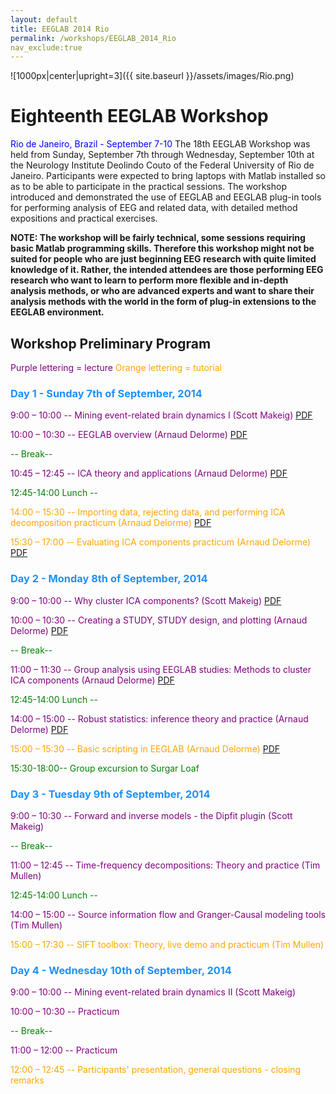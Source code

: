 ```yaml
---
layout: default
title: EEGLAB 2014 Rio
permalink: /workshops/EEGLAB_2014_Rio
nav_exclude:true
---
```

![1000px\|center\|upright=3]({{ site.baseurl }}/assets/images/Rio.png)

Eighteenth EEGLAB Workshop
==========================

<span style="color: blue">Rio de Janeiro, Brazil - September 7-10</span>
The 18th EEGLAB Workshop was held from Sunday, September 7th through
Wednesday, September 10th at the Neurology Institute Deolindo Couto of
the Federal University of Rio de Janeiro. Participants were expected to
bring laptops with Matlab installed so as to be able to participate in
the practical sessions. The workshop introduced and demonstrated the use
of EEGLAB and EEGLAB plug-in tools for performing analysis of EEG and
related data, with detailed method expositions and practical exercises.

**NOTE: The workshop will be fairly technical, some sessions requiring
basic Matlab programming skills. Therefore this workshop might not be
suited for people who are just beginning EEG research with quite limited
knowledge of it. Rather, the intended attendees are those performing EEG
research who want to learn to perform more flexible and in-depth
analysis methods, or who are advanced experts and want to share their
analysis methods with the world in the form of plug-in extensions to the
EEGLAB environment.**


Workshop Preliminary Program
----------------------------

<span style="color: purple">Purple lettering = lecture</span>
<span style="color: orange">Orange lettering = tutorial</span>

### <span style="color: dodgerblue">Day 1 - Sunday 7th of September, 2014</span>



<span style="color: purple">9:00 – 10:00 -- Mining event-related brain dynamics I (Scott Makeig)</span> [PDF](https://sccn.ucsd.edu/githubwiki/files/eeglab2014_sm_eeglab_miningi.pdf)

<span style="color: purple">10:00 – 10:30 -- EEGLAB overview (Arnaud Delorme)</span> [PDF](https://sccn.ucsd.edu/githubwiki/files/eeglab2014_ad_eeglab_overview.pdf)

<span style="color: green">-- Break--</span>

<span style="color: purple">10:45 – 12:45 -- ICA theory and applications (Arnaud Delorme)</span> [PDF](https://sccn.ucsd.edu/githubwiki/files/eeglab2014_ad_lecture_ica.pdf)



<span style="color: green">12:45-14:00 Lunch --</span>



<span style="color: orange">14:00 – 15:30 -- Importing data, rejecting data, and performing ICA decomposition practicum (Arnaud Delorme)</span> [PDF](https://sccn.ucsd.edu/githubwiki/files/eeglab2014_ad_preprocessing.pdf)

<span style="color: orange">15:30 – 17:00 -- Evaluating ICA components practicum (Arnaud Delorme)</span> [PDF](https://sccn.ucsd.edu/githubwiki/files/eeglab2014_ad_evaluation_ica.pdf)

### <span style="color: dodgerblue">Day 2 - Monday 8th of September, 2014</span>



<span style="color: purple">9:00 – 10:00 -- Why cluster ICA components? (Scott Makeig)</span> [PDF](https://sccn.ucsd.edu/githubwiki/files/makeig_eeglab_rio_clustering.pdf)

<span style="color: purple">10:00 – 10:30 -- Creating a STUDY, STUDY design, and plotting (Arnaud Delorme)</span> [PDF](https://sccn.ucsd.edu/githubwiki/files/eeglab2014_ad_study_design.pdf)

<span style="color: green">-- Break--</span>

<span style="color: purple">11:00 – 11:30 -- Group analysis using EEGLAB studies: Methods to cluster ICA components (Arnaud Delorme)</span> [PDF](https://sccn.ucsd.edu/githubwiki/files/eeglab2014_ad_study_clustering.pdf)
<!-- -->


<span style="color: green">12:45-14:00 Lunch --</span>

<!-- -->



<span style="color: purple">14:00 – 15:00 -- Robust statistics: inference theory and practice (Arnaud Delorme)</span> [PDF](https://sccn.ucsd.edu/githubwiki/files/eeglab2014_ad_statistics.pdf)

<span style="color: orange">15:00 – 15:30 -- Basic scripting in EEGLAB (Arnaud Delorme)</span> [PDF](https://sccn.ucsd.edu/githubwiki/files/eeglab2014_ad_basic_scripts.pdf)

<span style="color: green">15:30-18:00-- Group excursion to Surgar Loaf</span>

### <span style="color: dodgerblue">Day 3 - Tuesday 9th of September, 2014</span>



<span style="color: purple">9:00 – 10:30 -- Forward and inverse models - the Dipfit plugin (Scott Makeig)</span>

<!-- -->



<span style="color: green">-- Break--</span>

<!-- -->



<span style="color: purple">11:00 – 12:45 -- Time-frequency decompositions: Theory and practice (Tim Mullen)</span>

<!-- -->


<span style="color: green">12:45-14:00 Lunch --</span>



<span style="color: purple">14:00 – 15:00 -- Source information flow and Granger-Causal modeling tools (Tim Mullen)</span>

<span style="color: orange">15:00 – 17:30 -- SIFT toolbox: Theory, live demo and practicum (Tim Mullen)</span>

### <span style="color: dodgerblue">Day 4 - Wednesday 10th of September, 2014</span>



<span style="color: purple">9:00 – 10:00 -- Mining event-related brain dynamics II (Scott Makeig)</span>

<span style="color: purple">10:00 – 10:30 -- Practicum </span>

<!-- -->



<span style="color: green">-- Break--</span>

<!-- -->



<span style="color: purple">11:00 – 12:00 -- Practicum</span>

<span style="color: orange">12:00 – 12:45 -- Participants' presentation, general questions - closing remarks</span>

